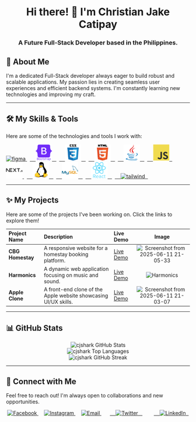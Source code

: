 <h1 align="center">Hi there! 👋 I'm Christian Jake Catipay</h1>
<h3 align="center">A Future Full-Stack Developer based in the Philippines.</h3>

## 🚀 About Me

I'm a dedicated Full-Stack developer always eager to build robust and scalable applications. My passion lies in creating seamless user experiences and efficient backend systems. I'm constantly learning new technologies and improving my craft.

---

## 🛠️ My Skills & Tools

Here are some of the technologies and tools I work with:

<p align="left">
    <a href="https://www.figma.com/" target="_blank" rel="noreferrer" title="Figma">
        <img src="https://www.vectorlogo.zone/logos/figma/figma-icon.svg" alt="figma" width="45" height="45"/>
    </a>
  <a href="https://getbootstrap.com" target="_blank" rel="noreferrer" title="Bootstrap">
    <img src="https://raw.githubusercontent.com/devicons/devicon/master/icons/bootstrap/bootstrap-plain-wordmark.svg" alt="bootstrap" width="45" height="45"/>
  </a>
  <a href="https://www.w3schools.com/css/" target="_blank" rel="noreferrer" title="CSS3">
    <img src="https://raw.githubusercontent.com/devicons/devicon/master/icons/css3/css3-original-wordmark.svg" alt="css3" width="45" height="45"/>
  </a>
  <a href="https://www.w3.org/html/" target="_blank" rel="noreferrer" title="HTML5">
    <img src="https://raw.githubusercontent.com/devicons/devicon/master/icons/html5/html5-original-wordmark.svg" alt="html5" width="45" height="45"/>
  </a>
  <a href="https://www.java.com" target="_blank" rel="noreferrer" title="Java">
    <img src="https://raw.githubusercontent.com/devicons/devicon/master/icons/java/java-original.svg" alt="java" width="45" height="45"/>
  </a>
  <a href="https://developer.mozilla.org/en-US/docs/Web/JavaScript" target="_blank" rel="noreferrer" title="JavaScript">
    <img src="https://raw.githubusercontent.com/devicons/devicon/master/icons/javascript/javascript-original.svg" alt="javascript" width="45" height="45"/>
  </a>
    <a href="https://nextjs.org/" target="_blank" rel="noreferrer" title="Next.js">
        <img src="https://raw.githubusercontent.com/devicons/devicon/master/icons/nextjs/nextjs-original-wordmark.svg" alt="nextjs" width="45" height="45"/>
    </a>
  <a href="https://www.linux.org/" target="_blank" rel="noreferrer" title="Linux">
    <img src="https://raw.githubusercontent.com/devicons/devicon/master/icons/linux/linux-original.svg" alt="linux" width="45" height="45"/>
  </a>
  <a href="https://www.mysql.com/" target="_blank" rel="noreferrer" title="MySQL">
    <img src="https://raw.githubusercontent.com/devicons/devicon/master/icons/mysql/mysql-original-wordmark.svg" alt="mysql" width="45" height="45"/>
  </a>
  <a href="https://reactjs.org/" target="_blank" rel="noreferrer" title="React">
    <img src="https://raw.githubusercontent.com/devicons/devicon/master/icons/react/react-original-wordmark.svg" alt="react" width="45" height="45"/>
  </a>
  <a href="https://tailwindcss.com/" target="_blank" rel="noreferrer" title="Tailwind CSS">
    <img src="https://www.vectorlogo.zone/logos/tailwindcss/tailwindcss-icon.svg" alt="tailwind" width="45" height="45"/>
  </a>
</p>

---

## ✨ My Projects

Here are some of the projects I've been working on. Click the links to explore them!

| Project Name | Description | Live Demo | Image |
| :---------- | :---------- | :---------- | :----------: |
| **CBG Homestay** | A responsive website for a homestay booking platform. | [Live Demo](https://cjshark.github.io/CBG-Homestay-2/) | ![Screenshot from 2025-06-11 21-05-33](https://github.com/user-attachments/assets/9e7ec31d-bfec-4b6c-887b-d884401e4d78) |
| **Harmonics** | A dynamic web application focusing on music and sound. | [Live Demo](https://cjshark.github.io/Harmonics_2/) | ![Harmonics](https://github.com/user-attachments/assets/016df962-5d83-49de-8d89-1b975b0ef6d0) |
| **Apple Clone** | A front-end clone of the Apple website showcasing UI/UX skills. | [Live Demo](https://apple-clone-5kvo3r19w-chrstian-jakes-projects.vercel.app/) | ![Screenshot from 2025-06-11 21-03-07](https://github.com/user-attachments/assets/8e905148-9daa-4fb3-acc7-485397e8a78e) |


---

## 📊 GitHub Stats

<p align="center">
  <img src="https://github-readme-stats.vercel.app/api?username=cjshark&show_icons=true&locale=en&theme=dark" alt="cjshark GitHub Stats" />
  <br/>
  <img src="https://github-readme-stats.vercel.app/api/top-langs?username=cjshark&show_icons=true&locale=en&layout=compact&theme=dark" alt="cjshark Top Languages" />
  <br/>
  <img src="https://github-readme-streak-stats.herokuapp.com/?user=cjshark&theme=dark" alt="cjshark GitHub Streak" />
</p>

---

## 🤝 Connect with Me

Feel free to reach out! I'm always open to collaborations and new opportunities.

<p align="center">
    <a href="https://www.facebook.com/Kenshin.Cj15/" target="blank" title="Facebook">
        <img src="https://img.shields.io/badge/-Facebook-%231877F2?style=for-the-badge&logo=facebook&logoColor=white" alt="Facebook"/>
    </a>
    &nbsp;&nbsp;&nbsp;
    <a href="https://www.instagram.com/cjc.17/" target="blank" title="Instagram">
        <img src="https://img.shields.io/badge/-Instagram-%23E4405F?style=for-the-badge&logo=instagram&logoColor=white" alt="Instagram"/>
    </a>
    &nbsp;&nbsp;&nbsp;
    <a href="mailto:cjshark321@gmail.com" target="blank" title="Email">
        <img src="https://img.shields.io/badge/-Email-%23EA4335?style=for-the-badge&logo=gmail&logoColor=white" alt="Email"/>
    </a>
    &nbsp;&nbsp;&nbsp;
  <a href="https://twitter.com/CatipayJake target="blank" title="Twitter/X">
    <img src="https://img.shields.io/twitter/follow/CatipayJake?logo=twitter&style=for-the-badge&color=1DA1F2" alt="Twitter" />
  </a>
  &nbsp;&nbsp;&nbsp;
  <a href="https://www.linkedin.com/in/christian-jake-catipay-10021a304/" target="blank" title="LinkedIn">
    <img src="https://img.shields.io/badge/-LinkedIn-0A66C2?style=for-the-badge&logo=linkedin&logoColor=white" alt="LinkedIn" />
  </a>
  </p>    
